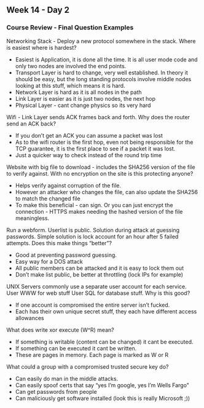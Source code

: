 ## Week 14 - Day 2
### Course Review - Final Question Examples
Networking Stack - Deploy a new protocol somewhere in the stack. Where is easiest where is hardest?

* Easiest is Application, it is done all the time. It is all user mode code and only two nodes are involved the end points.
* Transport Layer is hard to change, very well established. In theory it should be easy, but the long standing protocols involve middle nodes looking at this stuff, which means it is hard. 
* Network Layer is hard as it is all nodes in the path
* Link Layer is easier as it is just two nodes, the next hop
* Physical Layer - cant change physics so its very hard

Wifi - Link Layer sends ACK frames back and forth. Why does the router send an ACK back? 

* If you don’t get an ACK you can assume a packet was lost
* As to the wifi router is the first hop, even not being responsible for the TCP guarantee, it is the first place to see if a packet it was lost. 
* Just a quicker way to check instead of the round trip time 

Website with big file to download - includes the SHA256 version of the file to verify against. With no encryption on the site is this protecting anyone? 

* Helps verify against corruption of the file. 
* However an attacker who changes the file, can also update the SHA256 to match the changed file
* To make this beneficial - can sign. Or you can just encrypt the connection - HTTPS makes needing the hashed version of the file meaningless. 

Run a webform. Userlist is public. Solution during attack at guessing passwords. Simple solution is lock account for an hour after 5 failed attempts. Does this make things “better”?

* Good at preventing password guessing. 
* Easy way for a DOS attack
* All public members can be attacked and it is easy to lock them out 
* Don’t make list public, be better at throttling (lock IPs for example)

UNIX Servers commonly use a separate user account for each service. User WWW for web stuff User SQL for database stuff. Why is this good?

* If one account is compromised the entire server isn’t fucked. 
* Each has their own unique secret stuff, they each have different access allowances

What does write xor execute (W^R) mean?

* If something is writable (content can be changed) it cant be executed. 
* If something can be executed it cant be written. 
* These are pages in memory. Each page is marked as W or R

What could a group with a compromised trusted secure key do?

* Can easily do man in the middle attacks.
* Can easily spoof certs that say “yes I’m google, yes I’m Wells Fargo"
* Can get passwords from people
* Can maliciously get software installed (look this is really Microsoft ;))
